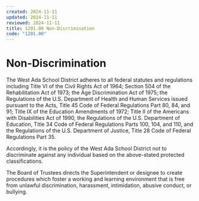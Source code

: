 ```yaml
---
created: 2024-11-11
updated: 2024-11-11
reviewed: 2024-11-11
title: 1201.00 Non-Discrimination
code: "1201.00"
---
```


# Non-Discrimination

The West Ada School District adheres to all federal statutes and regulations including Title VI of the Civil Rights Act of 1964; Section 504 of the Rehabilitation Act of 1973; the Age Discrimination Act of 1975; the Regulations of the U.S. Department of Health and Human Services issued pursuant to the Acts, Title 45 Code of Federal Regulations Part 80, 84, and 91; Title IX of the Education Amendments of 1972; Title II of the Americans with Disabilities Act of 1990, the Regulations of the U.S. Department of Education, Title 34 Code of Federal Regulations Parts 100, 104, and 110, and the Regulations of the U.S. Department of Justice, Title 28 Code of Federal Regulations Part 35.

Accordingly, it is the policy of the West Ada School District not to discriminate against any individual based on the above-stated protected classifications.

The Board of Trustees directs the Superintendent or designee to create procedures which foster a working and learning environment that is free from unlawful discrimination, harassment, intimidation, abusive conduct, or bullying.
